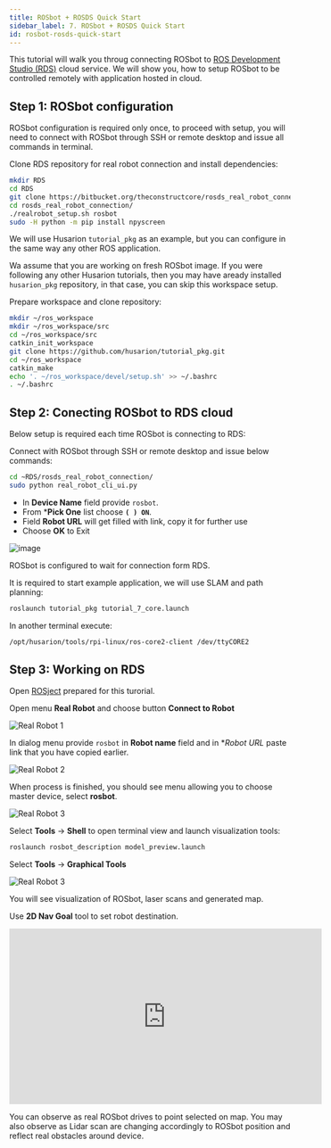 ```yaml
---
title: ROSbot + ROSDS Quick Start
sidebar_label: 7. ROSbot + ROSDS Quick Start
id: rosbot-rosds-quick-start
---
```


This tutorial will walk you throug connecting ROSbot to [ROS Development Studio (RDS)](https://rds.theconstructsim.com/) cloud service.
We will show you, how to setup ROSbot to be controlled remotely with application hosted in cloud.

## Step 1: ROSbot configuration

ROSbot configuration is required only once, to proceed with setup, you will need to connect with ROSbot through SSH or remote desktop and issue all commands in terminal.

Clone RDS repository for real robot connection and install dependencies:

```bash
mkdir RDS
cd RDS
git clone https://bitbucket.org/theconstructcore/rosds_real_robot_connection.git
cd rosds_real_robot_connection/
./realrobot_setup.sh rosbot
sudo -H python -m pip install npyscreen
```

We will use Husarion `tutorial_pkg` as an example, but you can configure in the same way any other ROS application. 

Wa assume that you are working on fresh ROSbot image. If you were following any other Husarion tutorials, then you may have aready installed `husarion_pkg` repository, in that case, you can skip this workspace setup.

Prepare workspace and clone repository:

```bash
mkdir ~/ros_workspace
mkdir ~/ros_workspace/src
cd ~/ros_workspace/src
catkin_init_workspace
git clone https://github.com/husarion/tutorial_pkg.git
cd ~/ros_workspace
catkin_make
echo '. ~/ros_workspace/devel/setup.sh' >> ~/.bashrc
. ~/.bashrc
```

## Step 2: Conecting ROSbot to RDS cloud

Below setup is required each time ROSbot is connecting to RDS:

Connect with ROSbot through SSH or remote desktop and issue below commands:

```bash
cd ~RDS/rosds_real_robot_connection/
sudo python real_robot_cli_ui.py
```

- In **Device Name** field provide `rosbot`.
- From ***Pick One** list choose **`( ) ON`**.
- Field **Robot URL** will get filled with link, copy it for further use
- Choose **OK** to Exit

![image](images/rosbot_config.png)

ROSbot is configured to wait for connection form RDS.

It is required to start example application, we will use SLAM and path planning:

```bash
roslaunch tutorial_pkg tutorial_7_core.launch
```

In another terminal execute: 
```bash
/opt/husarion/tools/rpi-linux/ros-core2-client /dev/ttyCORE2 
```

## Step 3: Working on RDS

Open [ROSject](http://www.rosject.io/l/97f593a/) prepared for this turorial.

Open menu **Real Robot** and choose button **Connect to Robot**

![Real Robot 1](images/rds_connect_to_real_robot.png)

In dialog menu provide `rosbot` in **Robot name** field and in **Robot URL* paste link that you have copied earlier.

![Real Robot 2](images/rds_connect_to_real_robot_2.png)

When process is finished, you should see menu allowing you to choose master device, select **rosbot**.

![Real Robot 3](images/rds_connect_to_real_robot_3.png)

Select **Tools** -> **Shell** to open terminal view and launch visualization tools:

```bash
roslaunch rosbot_description model_preview.launch
```

Select **Tools** -> **Graphical Tools**

![Real Robot 3](images/rds_rviz_2.png)

You will see visualization of ROSbot, laser scans and generated map.

Use **2D Nav Goal** tool to set robot destination.

<iframe width="560" height="315" src="https://www.youtube.com/embed/41f40i_Au2c" frameborder="0" allow="accelerometer; autoplay; encrypted-media; gyroscope; picture-in-picture" allowfullscreen></iframe>

You can observe as real ROSbot drives to point selected on map. You may also observe as Lidar scan are changing accordingly to ROSbot position and reflect real obstacles around device.